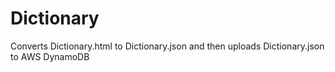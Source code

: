 # Dictionary
Converts Dictionary.html to Dictionary.json and then uploads Dictionary.json to AWS DynamoDB 
